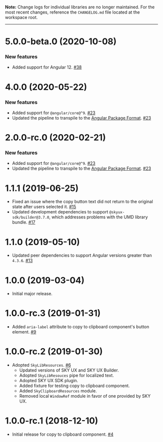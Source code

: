 **Note:** Change logs for individual libraries are no longer maintained. For the most recent changes, reference the `CHANGELOG.md` file located at the workspace root.

___
# 5.0.0-beta.0 (2020-10-08)

### New features

- Added support for Angular 12. [#38](https://github.com/blackbaud/skyux-lib-clipboard/pull/38)

# 4.0.0 (2020-05-22)

### New features

- Added support for `@angular/core@^9`. [#23](https://github.com/blackbaud/skyux-lib-clipboard/pull/23)
- Updated the pipeline to transpile to the [Angular Package Format](https://docs.google.com/document/d/1CZC2rcpxffTDfRDs6p1cfbmKNLA6x5O-NtkJglDaBVs/preview). [#23](https://github.com/blackbaud/skyux-lib-clipboard/pull/23)

# 2.0.0-rc.0 (2020-02-21)

### New features

- Added support for `@angular/core@^9`. [#23](https://github.com/blackbaud/skyux-lib-clipboard/pull/23)
- Updated the pipeline to transpile to the [Angular Package Format](https://docs.google.com/document/d/1CZC2rcpxffTDfRDs6p1cfbmKNLA6x5O-NtkJglDaBVs/preview). [#23](https://github.com/blackbaud/skyux-lib-clipboard/pull/23)

# 1.1.1 (2019-06-25)

- Fixed an issue where the copy button text did not return to the original state after users selected it. [#15](https://github.com/blackbaud/skyux-lib-clipboard/pull/15)
- Updated development dependencies to support `@skyux-sdk/builder@3.7.0`, which addresses problems with the UMD library bundle. [#17](https://github.com/blackbaud/skyux-lib-clipboard/pull/17)

# 1.1.0 (2019-05-10)

- Updated peer dependencies to support Angular versions greater than `4.3.6`. [#13](https://github.com/blackbaud/skyux-lib-clipboard/pull/13)

# 1.0.0 (2019-03-04)

- Initial major release.

# 1.0.0-rc.3 (2019-01-31)

- Added `aria-label` attribute to copy to clipboard component's button element. [#9](https://github.com/blackbaud/skyux-lib-clipboard/pull/9)

# 1.0.0-rc.2 (2019-01-30)

- Adopted `SkyLibResources`. [#6](https://github.com/blackbaud/skyux-lib-clipboard/pull/6)
  - Updated versions of SKY UX and SKY UX Builder.
  - Adopted `SkyLibResouces` pipe for localized text.
  - Adopted SKY UX SDK plugin.
  - Added fixture for testing copy to clipboard component.
  - Added `SkyClipboardResources` module.
  - Removed local `WindowRef` module in favor of one provided by SKY UX.

# 1.0.0-rc.1 (2018-12-10)

- Initial release for copy to clipboard component. [#4](https://github.com/blackbaud/skyux-lib-clipboard/pull/4)
